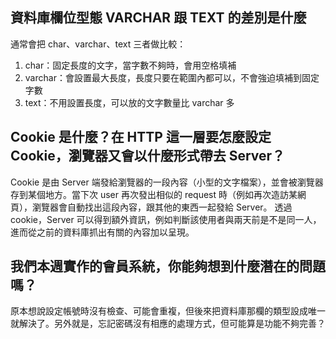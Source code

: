 ## 資料庫欄位型態 VARCHAR 跟 TEXT 的差別是什麼
通常會把 char、varchar、text 三者做比較：
1. char：固定長度的文字，當字數不夠時，會用空格填補
2. varchar：會設置最大長度，長度只要在範圍內都可以，不會強迫填補到固定字數
3. text：不用設置長度，可以放的文字數量比 varchar 多 

## Cookie 是什麼？在 HTTP 這一層要怎麼設定 Cookie，瀏覽器又會以什麼形式帶去 Server？
Cookie 是由 Server 端發給瀏覽器的一段內容（小型的文字檔案），並會被瀏覽器存到某個地方。當下次 user 再次發出相似的 request 時（例如再次造訪某網頁），瀏覽器會自動找出這段內容，跟其他的東西一起發給 Server。
透過 cookie，Server 可以得到額外資訊，例如判斷該使用者與兩天前是不是同一人，進而從之前的資料庫抓出有關的內容加以呈現。

## 我們本週實作的會員系統，你能夠想到什麼潛在的問題嗎？
原本想說設定帳號時沒有檢查、可能會重複，但後來把資料庫那欄的類型設成唯一就解決了。另外就是，忘記密碼沒有相應的處理方式，但可能算是功能不夠完善？